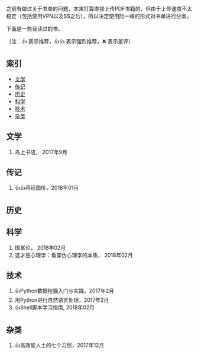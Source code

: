 之前有做过关于书单的问题，本来打算直接上传PDF书籍的，但由于上传速度不太稳定（包括使用VPN以及SS之后），所以决定使用阮一峰的形式对书单进行分类。

下面是一些我读过的书。

（注：👍 表示推荐，👍👍 表示强烈推荐，❌ 表示差评）

## 索引
- [文学](https://github.com/Bravico/reading-list/blob/master/README.md#%E6%96%87%E5%AD%A6)
- [传记](https://github.com/Bravico/reading-list/blob/master/README.md#%E4%BC%A0%E8%AE%B0)
- [历史](https://github.com/Bravico/reading-list/blob/master/README.md#%E5%8E%86%E5%8F%B2)
- [科学](https://github.com/Bravico/reading-list/blob/master/README.md#%E7%A7%91%E5%AD%A6)
- [技术](https://github.com/Bravico/reading-list/blob/master/README.md#%E6%8A%80%E6%9C%AF)
- [杂类](https://github.com/Bravico/reading-list/blob/master/README.md#%E6%9D%82%E7%B1%BB)

## 文学
1. 岛上书店， 2017年9月

## 传记

1. 👍👍蒋经国传，2018年01月


## 历史
 

## 科学
1. 国富论， 2018年02月
2. 这才是心理学：看穿伪心理学的本质， 2018年02月

## 技术

1. 👍Python数据挖掘入门与实践，2017年2月
2. 用Python进行自然语言处理，2017年2月
3. 👍Shell脚本学习指南, 2018年02月

## 杂类

1. 👍高效能人士的七个习惯，2017年12月
